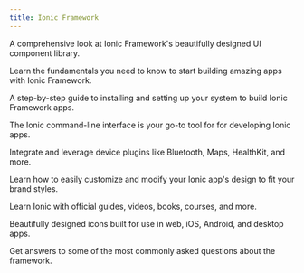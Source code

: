 ```yaml
---
title: Ionic Framework
---
```


<docs-cards>
  <docs-card header="Components" href="/docs/components">
    <p>A comprehensive look at Ionic Framework's beautifully designed UI component library.</p>
  </docs-card>

  <docs-card header="Introduction" href="/docs/intro">
    <p>Learn the fundamentals you need to know to start building amazing apps with Ionic Framework.</p>
  </docs-card>

  <docs-card header="Installation" href="/docs/installation/cli">
    <p>A step-by-step guide to installing and setting up your system to build Ionic Framework apps.</p>
  </docs-card>

  <docs-card header="CLI" href="/docs/cli">
    <p>The Ionic command-line interface is your go-to tool for for developing Ionic apps.</p>
  </docs-card>

  <docs-card header="Native APIs" href="/docs/native">
    <p>Integrate and leverage device plugins like Bluetooth, Maps, HealthKit, and more.</p>
  </docs-card>

  <docs-card header="Theming" href="/docs/theming/basics">
    <p>Learn how to easily customize and modify your Ionic app's design to fit your brand styles.</p>
  </docs-card>

  <docs-card header="Resources" href="/docs/developer-resources/books">
    <p>Learn Ionic with official guides, videos, books, courses, and more.</p>
  </docs-card>

  <docs-card header="Ionicons" href="https://ionicons.com">
    <p>Beautifully designed icons built for use in web, iOS, Android, and desktop apps.</p>
  </docs-card>

  <docs-card header="FAQ" href="/docs/faq/glossary">
    <p>Get answers to some of the most commonly asked questions about the framework.</p>
  </docs-card>
</docs-cards>
